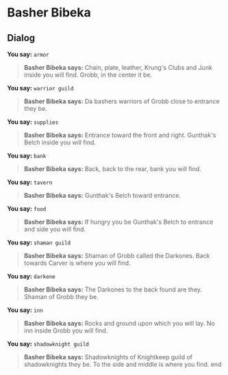 # Basher Bibeka


## Dialog

**You say:** `armor`



>**Basher Bibeka says:** Chain, plate, leather, Krung's Clubs and Junk inside you will find.  Grobb, in the center it be.

**You say:** `warrior guild`



>**Basher Bibeka says:** Da bashers warriors of Grobb close to entrance they be.

**You say:** `supplies`



>**Basher Bibeka says:** Entrance toward the front and right.  Gunthak's Belch inside you will find.

**You say:** `bank`



>**Basher Bibeka says:** Back, back to the rear, bank you will find.

**You say:** `tavern`



>**Basher Bibeka says:** Gunthak's Belch toward entrance.

**You say:** `food`



>**Basher Bibeka says:** If hungry you be Gunthak's Belch to entrance and side you will find.

**You say:** `shaman guild`



>**Basher Bibeka says:** Shaman of Grobb called the Darkones.  Back towards Carver is where you will find.

**You say:** `darkone`



>**Basher Bibeka says:** The Darkones to the back found are they.  Shaman of Grobb they be.

**You say:** `inn`



>**Basher Bibeka says:** Rocks and ground upon which you will lay.  No inn inside Grobb you will find.

**You say:** `shadowknight guild`



>**Basher Bibeka says:** Shadowknights of Knightkeep guild of shadowknights they be.  To the side and middle is where you find.
end